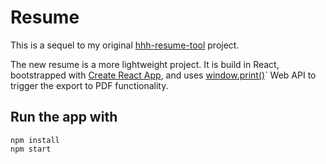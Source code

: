 # Resume

This is a sequel to my original [hhh-resume-tool](https://github.com/inesea/hhh-resume-tool) project. 

The new resume is a more lightweight project. It is build in React, bootstrapped with [Create React App](https://github.com/facebook/create-react-app), and uses [window.print()](https://developer.mozilla.org/en-US/docs/Web/API/Window/print)` Web API to trigger the export to PDF functionality.

## Run the app with

```
npm install
npm start
```
